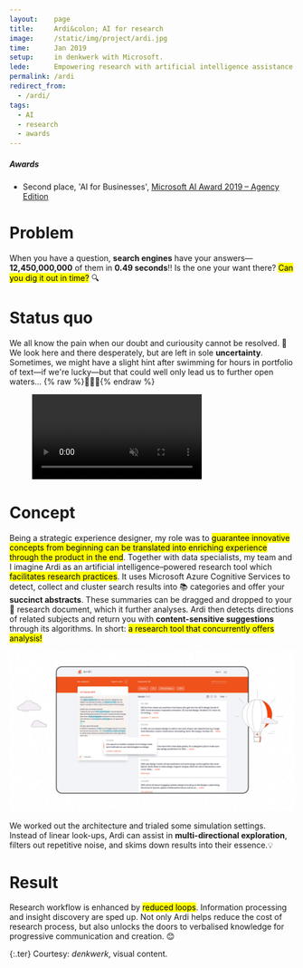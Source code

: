 ```yaml
---
layout:    page
title:     Ardi&colon; AI for research
image:     /static/img/project/ardi.jpg
time:      Jan 2019
setup:     in denkwerk with Microsoft.
lede:      Empowering research with artificial intelligence assistance.
permalink: /ardi
redirect_from:
  - /ardi/
tags:
  - AI
  - research
  - awards
---
```


<div class="ter" markdown="1">

##### Awards

- Second place, 'AI for Businesses', [Microsoft AI Award 2019 – Agency Edition](https://www.denkwerk.com/en/blog/ardi-receives-microsoft-ai-award)

</div>

# Problem
When you have a question, **search engines** have your answers—**12,450,000,000** of them in **0.49 seconds**‼️ Is the one your want there? <mark>Can you dig it out in time?</mark> 🔍

# Status quo
We all know the pain when our doubt and curiousity cannot be resolved. 🤔 We look here and there desperately, but are left in sole **uncertainty**. Sometimes, we might have a slight hint after swimming for hours in portfolio of text—if we're lucky—but that could well only lead us to further open waters… {% raw %}<span style="display: inline-block">🏊🏼‍♂️</span>{% endraw %}

<figure>
  <video autoplay loop muted>
    <source src="/static/video/ardi-logo.mp4" type="video/mp4">
  </video>
  <figcaption class="cap"></figcaption>
</figure>

# Concept
Being a strategic experience designer, my role was to <mark>guarantee innovative concepts from beginning can be translated into enriching experience through the product in the end</mark>. Together with data specialists, my team and I imagine Ardi as an artificial intelligence–powered research tool which <mark>facilitates research practices</mark>. It uses Microsoft Azure Cognitive Services to detect, collect and cluster search results into 📚 categories and offer your **succinct abstracts**. These summaries can be dragged and dropped to your 📜 research document, which it further analyses. Ardi then detects directions of related subjects and return you with **content-sensitive suggestions** through its algorithms. In short: <mark>a research tool that concurrently offers analysis!</mark>

![Interface of Ardi, simultaneous research and analysis driven by artificial cognitive intelligence](/static/img/project/ardi-ui.jpg)

We worked out the architecture and trialed some simulation settings. Instead of linear look-ups, Ardi can assist in **multi-directional exploration**, filters out repetitive noise, and skims down results into their essence.💡

# Result
Research workflow is enhanced by <mark>reduced loops</mark>. Information processing and insight discovery are sped up. Not only Ardi helps reduce the cost of research process, but also unlocks the doors to verbalised knowledge for progressive communication and creation. 😊

{:.ter}
Courtesy: <i>denkwerk</i>, visual content.